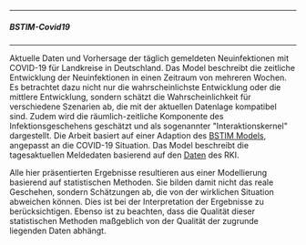 -----
#####  BSTIM-Covid19 
-----
Aktuelle Daten und Vorhersage der täglich gemeldeten Neuinfektionen mit COVID-19 für Landkreise in Deutschland.
Das Model beschreibt die zeitliche Entwicklung der Neuinfektionen in einen Zeitraum von mehreren Wochen.
Es betrachtet dazu nicht nur die wahrscheinlichste Entwicklung oder die mittlere Entwicklung, sondern schätzt die Wahrscheinlichkeit für verschiedene Szenarien ab, die mit der aktuellen Datenlage kompatibel sind.
Zudem wird die räumlich-zeitliche Komponente des Infektionsgeschehens geschätzt und als sogenannter "Interaktionskernel" dargestellt.
Die Arbeit basiert auf einer Adaption des [BSTIM Models](https://journals.plos.org/plosone/article?id=10.1371/journal.pone.0225838#pone.0225838.ref009), angepasst an die COVID-19 Situation.
Das Model beschreibt die tagesaktuellen Meldedaten basierend auf den [Daten](https://npgeo-corona-npgeo-de.hub.arcgis.com/datasets/dd4580c810204019a7b8eb3e0b329dd6_0/data?orderBy=Meldedatum) des RKI.

Alle hier präsentierten Ergebnisse resultieren aus einer Modellierung basierend auf statistischen Methoden.
Sie bilden damit nicht das reale Geschehen, sondern Schätzungen ab, die von der wirklichen Situation abweichen können.
Dies ist bei der Interpretation der Ergebnisse zu berücksichtigen.
Ebenso ist zu beachten, dass die Qualität dieser statistischen Methoden maßgeblich von der Qualität der zugrunde liegenden Daten abhängt.